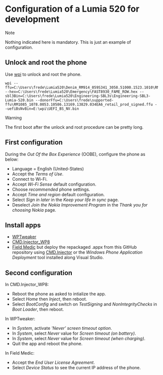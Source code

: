 # Configuration of a Lumia 520 for development

> [!NOTE]
> Nothing indicated here is mandatory. This is just an example of configuration.  

## Unlock and root the phone

Use [wpi](https://github.com/fredericGette/wpi) to unlock and root the phone.  

```
wpi --ffu=C:\Users\frede\Lumia520\Denim_RM914_059S341_3058.51000.1523.1010\RM914_3058.51000.1523.1010_RETAIL_apac_australia_new_zealand_295_10_482764_prd_signed.ffu --hex=C:\Users\frede\Lumia520\Emergency\FAST8930_FAME_ROW.hex --sbl3Bin=C:\Users\frede\Lumia520\Engineering-SBL3s\Engineering-SBL3-Lumia-520.bin --donorFfu=C:\Users\frede\supported-ffu\RM1085_1078.0053.10586.13169.13829.034EA6_retail_prod_signed.ffu --uefiBsNvBin=E:\wpi\UEFI_BS_NV.bin
```

> [!WARNING]
> The first boot after the unlock and root procedure can be pretty long.  


## First configuration

During the *Out Of the Box Experience* (OOBE), configure the phone as below:  
- Language = English (United-States)
- Accept the *Terms of Use*.
- Connect to Wi-Fi.
- Accept *Wi-Fi Sense* default configuration.
- Choose *recommended* phone settings.
- Accept *Time and region* default configuration.
- Select *Sign in later* in the *Keep your life in sync* page.
- Deselect *Join the Nokia Improvement Program* in the *Thank you for choosing Nokia* page.


## Install apps

- [WPTweaker](https://github.com/sensboston/WPTweaker)
- [CMD.Injector_WP8](https://github.com/fadilfadz01/CMD.Injector_WP8)
- [Field Medic](https://apps.microsoft.com/detail/9wzdncrfjb82?hl=en-GB&gl=IN) but deploy the repackaged .appx from this GitHub repository using [CMD.Injector](https://github.com/fadilfadz01/CMD.Injector_WP8) or the _Windows Phone Application Deployment_ tool installed along Visual Studio.  

## Second configuration

In CMD.Injector_WP8:  
- Reboot the phone as asked to intialize the app.
- Select *Home* then *Inject*, then reboot.
- Select *BootConfig* and switch on *TestSigning* and *NonIntegrityChecks* in *Boot Loader*, then reboot.

In WPTweaker:  
- In *System*, activate *'Never' screen timeout option*.
- In *System*, select *Never* value for *Screen timeout (on battery)*.
- In *System*, select *Never* value for *Screen timeout (when charging)*.
- Quit the app and reboot the phone.

In Field Medic:  
- Accept the *End User License Agreement*.  
- Select *Device Status* to see the current IP address of the phone.  

